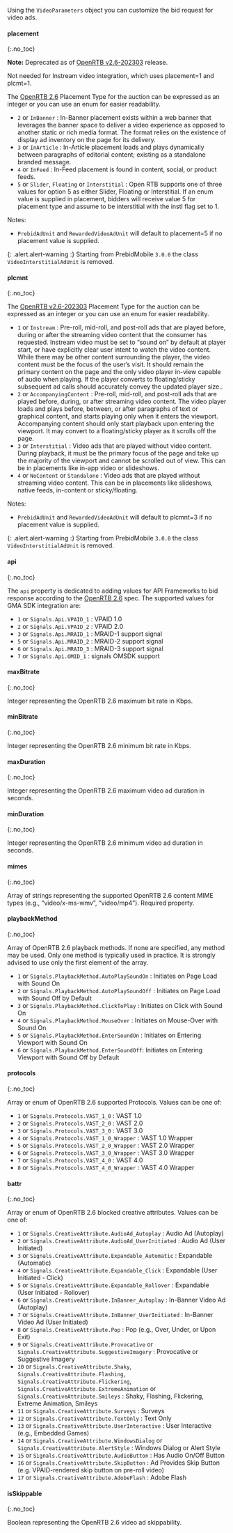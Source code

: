 Using the `VideoParameters` object you can customize the bid request for video ads.

#### placement
{:.no_toc}

**Note:** Deprecated as of [OpenRTB v2.6-202303](https://github.com/InteractiveAdvertisingBureau/AdCOM/blob/main/AdCOM%20v1.0%20FINAL.md#list--placement-subtypes---video-) release.

Not needed for Instream video integration, which uses placement=1 and plcmt=1.

The [OpenRTB 2.6](https://iabtechlab.com/wp-content/uploads/2022/04/OpenRTB-2-6_FINAL.pdf) Placement Type for the auction can be expressed as an integer or you can use an enum for easier readability.

- `2` or `InBanner` : In-Banner placement exists within a web banner that leverages the banner space to deliver a video experience as opposed to another static or rich media format. The format relies on the existence of display ad inventory on the page for its delivery.
- `3` or `InArticle` : In-Article placement loads and plays dynamically between paragraphs of editorial content; existing as a standalone branded message.
- `4` or `InFeed` : In-Feed placement is found in content, social, or product feeds.
- `5` or `Slider`, `Floating` or `Interstitial` : Open RTB supports one of three values for option 5 as either Slider, Floating or Interstitial. If an enum value is supplied in placement, bidders will receive value 5 for placement type and assume to be interstitial with the instl flag set to 1.

Notes:
- `PrebidAdUnit` and `RewardedVideoAdUnit` will default to placement=5 if no placement value is supplied.

{: .alert.alert-warning :}
Starting from PrebidMobile `3.0.0` the class `VideoInterstitialAdUnit` is removed.

#### plcmnt
{:.no_toc}

The [OpenRTB v2.6-202303](https://github.com/InteractiveAdvertisingBureau/AdCOM/blob/main/AdCOM%20v1.0%20FINAL.md#list--plcmt-subtypes---video-) Placement Type for the auction can be expressed as an integer or you can use an enum for easier readability.

- `1` or `Instream` : Pre-roll, mid-roll, and post-roll ads that are played before, during or after the streaming video content that the consumer has requested. Instream video must be set to “sound on” by default at player start, or have explicitly clear user intent to watch the video content. While there may be other content surrounding the player, the video content must be the focus of the user’s visit. It should remain the primary content on the page and the only video player in-view capable of audio when playing. If the player converts to floating/sticky subsequent ad calls should accurately convey the updated player size..
- `2` or `AccompanyingContent` : Pre-roll, mid-roll, and post-roll ads that are played before, during, or after streaming video content. The video player loads and plays before, between, or after paragraphs of text or graphical content, and starts playing only when it enters the viewport. Accompanying content should only start playback upon entering the viewport. It may convert to a floating/sticky player as it scrolls off the page.
- `3` or `Interstitial` : Video ads that are played without video content. During playback, it must be the primary focus of the page and take up the majority of the viewport and cannot be scrolled out of view. This can be in placements like in-app video or slideshows.
- `4` or `NoContent` or `Standalone` : Video ads that are played without streaming video content. This can be in placements like slideshows, native feeds, in-content or sticky/floating.

Notes:
- `PrebidAdUnit` and `RewardedVideoAdUnit` will default to plcmnt=3 if no placement value is supplied.

{: .alert.alert-warning :}
Starting from PrebidMobile `3.0.0` the class `VideoInterstitialAdUnit` is removed.

#### api
{:.no_toc}

The `api` property is dedicated to adding values for API Frameworks to bid response according to the [OpenRTB 2.6](https://iabtechlab.com/wp-content/uploads/2022/04/OpenRTB-2-6_FINAL.pdf) spec. The supported values for GMA SDK integration are:

- `1` or `Signals.Api.VPAID_1` : VPAID 1.0
- `2` or `Signals.Api.VPAID_2` : VPAID 2.0
- `3` or `Signals.Api.MRAID_1` : MRAID-1 support signal
- `5` or `Signals.Api.MRAID_2` : MRAID-2 support signal
- `6` or `Signals.Api.MRAID_3` : MRAID-3 support signal
- `7` or `Signals.Api.OMID_1`  : signals OMSDK support

#### maxBitrate
{:.no_toc}

Integer representing the OpenRTB 2.6 maximum bit rate in Kbps.

#### minBitrate
{:.no_toc}

Integer representing the OpenRTB 2.6 minimum bit rate in Kbps.

#### maxDuration
{:.no_toc}

Integer representing the OpenRTB 2.6 maximum video ad duration in seconds.

#### minDuration
{:.no_toc}

Integer representing the OpenRTB 2.6 minimum video ad duration in seconds.

#### mimes
{:.no_toc}

Array of strings representing the supported OpenRTB 2.6 content MIME types (e.g., “video/x-ms-wmv”, “video/mp4”).
Required property.

#### playbackMethod
{:.no_toc}

Array of OpenRTB 2.6 playback methods. If none are specified, any method may be used. Only one method is typically used in practice. It is strongly advised to use only the first element of the array.

- `1` or `Signals.PlaybackMethod.AutoPlaySoundOn` : Initiates on Page Load with Sound On
- `2` or `Signals.PlaybackMethod.AutoPlaySoundOff` : Initiates on Page Load with Sound Off by Default
- `3` or `Signals.PlaybackMethod.ClickToPlay` : Initiates on Click with Sound On
- `4` or `Signals.PlaybackMethod.MouseOver` : Initiates on Mouse-Over with Sound On
- `5` or `Signals.PlaybackMethod.EnterSoundOn` : Initiates on Entering Viewport with Sound On
- `6` or `Signals.PlaybackMethod.EnterSoundOff`: Initiates on Entering Viewport with Sound Off by Default

#### protocols
{:.no_toc}

  Array or enum of OpenRTB 2.6 supported Protocols. Values can be one of:

- `1` or `Signals.Protocols.VAST_1_0` : VAST 1.0
- `2` or `Signals.Protocols.VAST_2_0` : VAST 2.0
- `3` or `Signals.Protocols.VAST_3_0` : VAST 3.0
- `4` or `Signals.Protocols.VAST_1_0_Wrapper` : VAST 1.0 Wrapper
- `5` or `Signals.Protocols.VAST_2_0_Wrapper` : VAST 2.0 Wrapper
- `6` or `Signals.Protocols.VAST_3_0_Wrapper` : VAST 3.0 Wrapper
- `7` or `Signals.Protocols.VAST_4_0` : VAST 4.0
- `8` or `Signals.Protocols.VAST_4_0_Wrapper` : VAST 4.0 Wrapper

#### battr
{:.no_toc}

  Array or enum of OpenRTB 2.6 blocked creative attributes. Values can be one of:

- `1` or `Signals.CreativeAttribute.AudioAd_Autoplay` : Audio Ad (Autoplay)
- `2` or `Signals.CreativeAttribute.AudioAd_UserInitiated` : Audio Ad (User Initiated)
- `3` or `Signals.CreativeAttribute.Expandable_Automatic` : Expandable (Automatic)
- `4` or `Signals.CreativeAttribute.Expandable_Click` : Expandable (User Initiated - Click)
- `5` or `Signals.CreativeAttribute.Expandable_Rollover` : Expandable (User Initiated - Rollover)
- `6` or `Signals.CreativeAttribute.InBanner_Autoplay` : In-Banner Video Ad (Autoplay)
- `7` or `Signals.CreativeAttribute.InBanner_UserInitiated` : In-Banner Video Ad (User Initiated)
- `8` or `Signals.CreativeAttribute.Pop` : Pop (e.g., Over, Under, or Upon Exit)
- `9` or `Signals.CreativeAttribute.Provocative` or `Signals.CreativeAttribute.SuggestiveImagery` : Provocative or Suggestive Imagery
- `10` or `Signals.CreativeAttribute.Shaky`, `Signals.CreativeAttribute.Flashing`, `Signals.CreativeAttribute.Flickering`, `Signals.CreativeAttribute.ExtremeAnimation` or `Signals.CreativeAttribute.Smileys` : Shaky, Flashing, Flickering, Extreme Animation, Smileys
- `11` or `Signals.CreativeAttribute.Surveys` : Surveys
- `12` or `Signals.CreativeAttribute.TextOnly` : Text Only
- `13` or `Signals.CreativeAttribute.UserInteractive` : User Interactive (e.g., Embedded Games)
- `14` or `Signals.CreativeAttribute.WindowsDialog` or `Signals.CreativeAttribute.AlertStyle` : Windows Dialog or Alert Style
- `15` or `Signals.CreativeAttribute.AudioButton` : Has Audio On/Off Button
- `16` or `Signals.CreativeAttribute.SkipButton` : Ad Provides Skip Button (e.g. VPAID-rendered skip button on pre-roll video)
- `17` or `Signals.CreativeAttribute.AdobeFlash` : Adobe Flash

#### isSkippable
{:.no_toc}

Boolean representing the OpenRTB 2.6 video ad skippability.